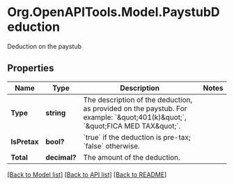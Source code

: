 # Org.OpenAPITools.Model.PaystubDeduction
Deduction on the paystub

## Properties

Name | Type | Description | Notes
------------ | ------------- | ------------- | -------------
**Type** | **string** | The description of the deduction, as provided on the paystub. For example: &#x60;\&quot;401(k)\&quot;&#x60;, &#x60;\&quot;FICA MED TAX\&quot;&#x60;. | 
**IsPretax** | **bool?** | &#x60;true&#x60; if the deduction is pre-tax; &#x60;false&#x60; otherwise. | 
**Total** | **decimal?** | The amount of the deduction. | 

[[Back to Model list]](../README.md#documentation-for-models) [[Back to API list]](../README.md#documentation-for-api-endpoints) [[Back to README]](../README.md)

